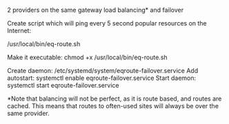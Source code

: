 2 providers on the same gateway load balancing* and failover

Create script which will ping every 5 second popular resources on the Internet:

/usr/local/bin/eq-route.sh

Make it executable: chmod +x /usr/local/bin/eq-route.sh

Create daemon: /etc/systemd/system/eqroute-failover.service
Add autostart: systemctl enable eqroute-failover.service
Start daemon: systemctl start eqroute-failover.service

*Note that balancing will not be perfect, as it is route based, and routes are cached. This means that routes to often-used sites will always be over the same provider.
